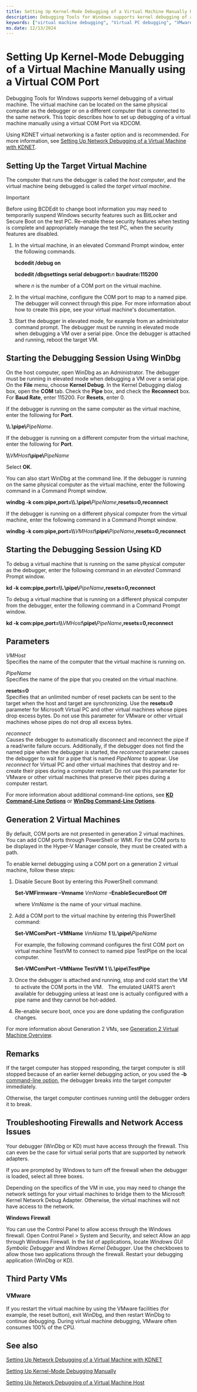 ```yaml
---
title: Setting Up Kernel-Mode Debugging of a Virtual Machine Manually Using a Virtual COM Port
description: Debugging Tools for Windows supports kernel debugging of a virtual machine using a Virtual COM Port.
keywords: ["virtual machine debugging", "Virtual PC debugging", "VMware debugging"]
ms.date: 12/13/2024
---
```


# Setting Up Kernel-Mode Debugging of a Virtual Machine Manually using a Virtual COM Port

Debugging Tools for Windows supports kernel debugging of a virtual machine. The virtual machine can be located on the same physical computer as the debugger or on a different computer that is connected to the same network. This topic describes how to set up debugging of a virtual machine manually using a virtual COM Port via KDCOM.

Using KDNET virtual networking is a faster option and is recommended. For more information, see [Setting Up Network Debugging of a Virtual Machine with KDNET](setting-up-network-debugging-of-a-virtual-machine-host.md).

## Setting Up the Target Virtual Machine

The computer that runs the debugger is called the *host computer*, and the virtual machine being debugged is called the *target virtual machine*.

> [!IMPORTANT]
> Before using BCDEdit to change boot information you may need to temporarily suspend Windows security features such as BitLocker and Secure Boot on the test PC.
> Re-enable these security features when testing is complete and appropriately manage the test PC, when the security features are disabled.

1. In the virtual machine, in an elevated Command Prompt window, enter the following commands.

   **bcdedit /debug on**

   **bcdedit /dbgsettings serial debugport:**<em>n</em> **baudrate:115200**

   where *n* is the number of a COM port on the virtual machine. 

2. In the virtual machine, configure the COM port to map to a named pipe. The debugger will connect through this pipe. For more information about how to create this pipe, see your virtual machine's documentation.

3. Start the debugger in elevated mode, for example from an administrator command prompt. The debugger must be running in elevated mode when debugging a VM over a serial pipe.  Once the debugger is attached and running, reboot the target VM.


## Starting the Debugging Session Using WinDbg

On the host computer, open WinDbg as an Administrator. The debugger must be running in elevated mode when debugging a VM over a serial pipe. On the **File** menu, choose **Kernel Debug**. In the Kernel Debugging dialog box, open the **COM** tab. Check the **Pipe** box, and check the **Reconnect** box. For **Baud Rate**, enter 115200. For **Resets**, enter 0.

If the debugger is running on the same computer as the virtual machine, enter the following for **Port**.

**\\\\.\\pipe\\**<em>PipeName</em>.

If the debugger is running on a different computer from the virtual machine, enter the following for **Port**.

**\\\\**<em>VMHost</em>**\\pipe\\**<em>PipeName</em>

Select **OK**.

You can also start WinDbg at the command line. If the debugger is running on the same physical computer as the virtual machine, enter the following command in a Command Prompt window.

**windbg -k com:pipe,port=\\\\.\\pipe\\**<em>PipeName</em>**,resets=0,reconnect**

If the debugger is running on a different physical computer from the virtual machine, enter the following command in a Command Prompt window.

**windbg -k com:pipe,port=\\\\**<em>VMHost</em>**\\pipe\\**<em>PipeName</em>**,resets=0,reconnect**

## Starting the Debugging Session Using KD

To debug a virtual machine that is running on the same physical computer as the debugger, enter the following command in an *elevated* Command Prompt window.

**kd -k com:pipe,port=\\\\.\\pipe\\**<em>PipeName</em>**,resets=0,reconnect**

To debug a virtual machine that is running on a different physical computer from the debugger, enter the following command in a Command Prompt window.

**kd -k com:pipe,port=\\\\**<em>VMHost</em>**\\pipe\\**<em>PipeName</em>**,resets=0,reconnect**

## Parameters

<span id="________VMHost"></span><span id="________vmhost"></span><span id="________VMHOST"></span> *VMHost*  
Specifies the name of the computer that the virtual machine is running on.

<span id="PipeName_______"></span><span id="pipename_______"></span><span id="PIPENAME_______"></span>*PipeName*   
Specifies the name of the pipe that you created on the virtual machine.

<span id="resets_0"></span><span id="RESETS_0"></span>**resets=0**  
Specifies that an unlimited number of reset packets can be sent to the target when the host and target are synchronizing. Use the **resets=0** parameter for Microsoft Virtual PC and other virtual machines whose pipes drop excess bytes. Do not use this parameter for VMware or other virtual machines whose pipes do not drop all excess bytes.

<span id="________reconnect"></span><span id="________RECONNECT"></span> *reconnect*  
Causes the debugger to automatically disconnect and reconnect the pipe if a read/write failure occurs. Additionally, if the debugger does not find the named pipe when the debugger is started, the *reconnect* parameter causes the debugger to wait for a pipe that is named *PipeName* to appear. Use *reconnect* for Virtual PC and other virtual machines that destroy and re-create their pipes during a computer restart. Do not use this parameter for VMware or other virtual machines that preserve their pipes during a computer restart.

For more information about additional command-line options, see [**KD Command-Line Options**](kd-command-line-options.md) or [**WinDbg Command-Line Options**](windbg-command-line-options.md).

## Generation 2 Virtual Machines

By default, COM ports are not presented in generation 2 virtual machines. You can add COM ports through PowerShell or WMI. For the COM ports to be displayed in the Hyper-V Manager console, they must be created with a path.

To enable kernel debugging using a COM port on a generation 2 virtual machine, follow these steps:

1. Disable Secure Boot by entering this PowerShell command:

   **Set-VMFirmware –Vmname** *VmName* **–EnableSecureBoot Off**

   where *VmName* is the name of your virtual machine.

2. Add a COM port to the virtual machine by entering this PowerShell command:

   **Set-VMComPort –VMName** *VmName* **1 \\\\.\\pipe\\**<em>PipeName</em>

   For example, the following command configures the first COM port on virtual machine TestVM to connect to named pipe TestPipe on the local computer.

   **Set-VMComPort –VMName TestVM 1 \\\\.\\pipe\\TestPipe**

3. Once the debugger is attached and running, stop and cold start the VM to activate the COM ports in the VM.　The emulated UARTS aren’t available for debugging unless at least one is actually configured with a pipe name and they cannot be hot-added.

4. Re-enable secure boot, once you are done updating the configuration changes.

For more information about Generation 2 VMs, see [Generation 2 Virtual Machine Overview](/previous-versions/windows/it-pro/windows-server-2012-R2-and-2012/dn282285(v=ws.11)).


## Remarks

If the target computer has stopped responding, the target computer is still stopped because of an earlier kernel debugging action, or you used the **-b** [command-line option](command-line-options.md), the debugger breaks into the target computer immediately.

Otherwise, the target computer continues running until the debugger orders it to break.


## Troubleshooting Firewalls and Network Access Issues

Your debugger (WinDbg or KD) must have access through the firewall. This can even be the case for virtual serial ports that are supported by network adapters.

If you are prompted by Windows to turn off the firewall when the debugger is loaded, select all three boxes.

Depending on the specifics of the VM in use, you may need to change the network settings for your virtual machines to bridge them to the Microsoft Kernel Network Debug Adapter. Otherwise, the virtual machines will not have access to the network.

**Windows Firewall**

You can use the Control Panel to allow access through the Windows firewall. Open Control Panel > System and Security, and select Allow an app through Windows Firewall. In the list of applications, locate *Windows GUI Symbolic Debugger* and *Windows Kernel Debugger*. Use the checkboxes to allow those two applications through the firewall. Restart your debugging application (WinDbg or KD).

## Third Party VMs

### VMware  

If you restart the virtual machine by using the VMware facilities (for example, the reset button), exit WinDbg, and then restart WinDbg to continue debugging. During virtual machine debugging, VMware often consumes 100% of the CPU.
 
## See also

[Setting Up Network Debugging of a Virtual Machine with KDNET](setting-up-network-debugging-of-a-virtual-machine-host.md)

[Setting Up Kernel-Mode Debugging Manually](setting-up-kernel-mode-debugging-in-windbg--cdb--or-ntsd.md)

[Setting Up Network Debugging of a Virtual Machine Host](setting-up-network-debugging-of-a-virtual-machine-host.md)
